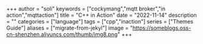 +++
author = "soli"
keywords = ["cockymang","mqtt broker","in action","mqttaction"]
title = "C++ in Action"
date = "2022-11-14"
description = ""
categories = ["language"]
tags = ["cpp","inaction"]
series = ["Themes Guide"]
aliases = ["migrate-from-jekyl"]
image = "https://someblogs.oss-cn-shenzhen.aliyuncs.com/thumb/img8.png"
+++
<!--more-->
